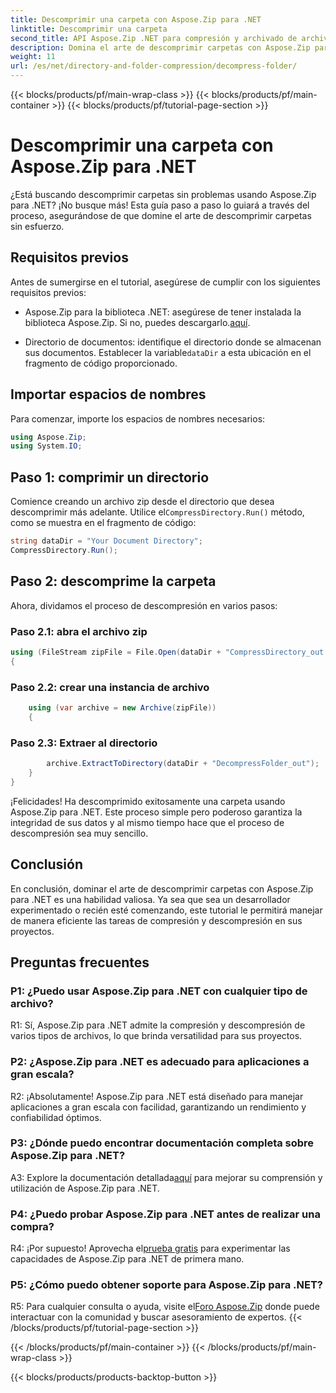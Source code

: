 ```yaml
---
title: Descomprimir una carpeta con Aspose.Zip para .NET
linktitle: Descomprimir una carpeta
second_title: API Aspose.Zip .NET para compresión y archivado de archivos
description: Domina el arte de descomprimir carpetas con Aspose.Zip para .NET. Maneje sin esfuerzo las tareas de compresión en sus proyectos.
weight: 11
url: /es/net/directory-and-folder-compression/decompress-folder/
---
```


{{< blocks/products/pf/main-wrap-class >}}
{{< blocks/products/pf/main-container >}}
{{< blocks/products/pf/tutorial-page-section >}}

# Descomprimir una carpeta con Aspose.Zip para .NET

¿Está buscando descomprimir carpetas sin problemas usando Aspose.Zip para .NET? ¡No busque más! Esta guía paso a paso lo guiará a través del proceso, asegurándose de que domine el arte de descomprimir carpetas sin esfuerzo.

## Requisitos previos

Antes de sumergirse en el tutorial, asegúrese de cumplir con los siguientes requisitos previos:

-  Aspose.Zip para la biblioteca .NET: asegúrese de tener instalada la biblioteca Aspose.Zip. Si no, puedes descargarlo.[aquí](https://releases.aspose.com/zip/net/).

-  Directorio de documentos: identifique el directorio donde se almacenan sus documentos. Establecer la variable`dataDir` a esta ubicación en el fragmento de código proporcionado.

## Importar espacios de nombres

Para comenzar, importe los espacios de nombres necesarios:

```csharp
using Aspose.Zip;
using System.IO;
```

## Paso 1: comprimir un directorio

 Comience creando un archivo zip desde el directorio que desea descomprimir más adelante. Utilice el`CompressDirectory.Run()` método, como se muestra en el fragmento de código:

```csharp
string dataDir = "Your Document Directory";
CompressDirectory.Run();
```

## Paso 2: descomprime la carpeta

Ahora, dividamos el proceso de descompresión en varios pasos:

### Paso 2.1: abra el archivo zip

```csharp
using (FileStream zipFile = File.Open(dataDir + "CompressDirectory_out.zip", FileMode.Open))
{
```

### Paso 2.2: crear una instancia de archivo

```csharp
	using (var archive = new Archive(zipFile))
	{
```

### Paso 2.3: Extraer al directorio

```csharp
		archive.ExtractToDirectory(dataDir + "DecompressFolder_out");
	}
}
```

¡Felicidades! Ha descomprimido exitosamente una carpeta usando Aspose.Zip para .NET. Este proceso simple pero poderoso garantiza la integridad de sus datos y al mismo tiempo hace que el proceso de descompresión sea muy sencillo.

## Conclusión

En conclusión, dominar el arte de descomprimir carpetas con Aspose.Zip para .NET es una habilidad valiosa. Ya sea que sea un desarrollador experimentado o recién esté comenzando, este tutorial le permitirá manejar de manera eficiente las tareas de compresión y descompresión en sus proyectos.

## Preguntas frecuentes

### P1: ¿Puedo usar Aspose.Zip para .NET con cualquier tipo de archivo?

R1: Sí, Aspose.Zip para .NET admite la compresión y descompresión de varios tipos de archivos, lo que brinda versatilidad para sus proyectos.

### P2: ¿Aspose.Zip para .NET es adecuado para aplicaciones a gran escala?

R2: ¡Absolutamente! Aspose.Zip para .NET está diseñado para manejar aplicaciones a gran escala con facilidad, garantizando un rendimiento y confiabilidad óptimos.

### P3: ¿Dónde puedo encontrar documentación completa sobre Aspose.Zip para .NET?

 A3: Explore la documentación detallada[aquí](https://reference.aspose.com/zip/net/) para mejorar su comprensión y utilización de Aspose.Zip para .NET.

### P4: ¿Puedo probar Aspose.Zip para .NET antes de realizar una compra?

 R4: ¡Por supuesto! Aprovecha el[prueba gratis](https://releases.aspose.com/) para experimentar las capacidades de Aspose.Zip para .NET de primera mano.

### P5: ¿Cómo puedo obtener soporte para Aspose.Zip para .NET?

 R5: Para cualquier consulta o ayuda, visite el[Foro Aspose.Zip](https://forum.aspose.com/c/zip/37) donde puede interactuar con la comunidad y buscar asesoramiento de expertos.
{{< /blocks/products/pf/tutorial-page-section >}}

{{< /blocks/products/pf/main-container >}}
{{< /blocks/products/pf/main-wrap-class >}}

{{< blocks/products/products-backtop-button >}}
